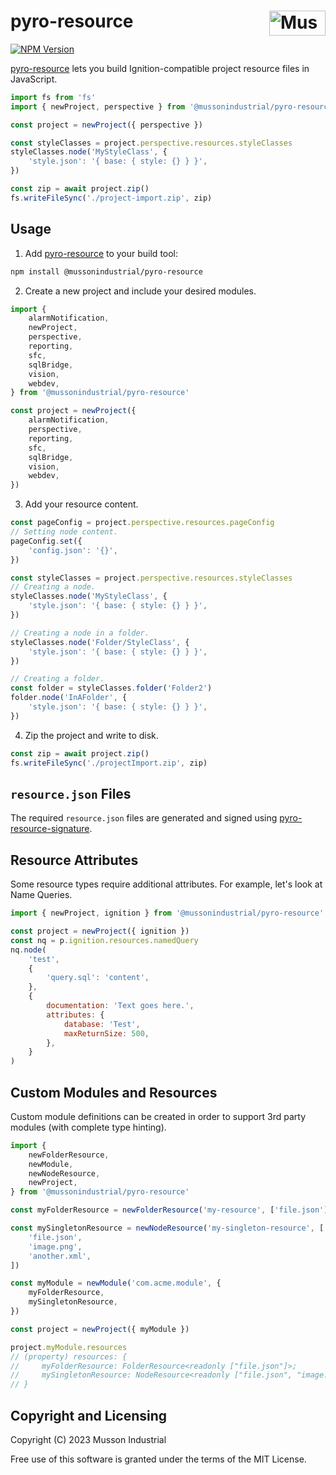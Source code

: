 # pyro-resource [<img src="https://cdn.mussonindustrial.com/files/public/images/emblem.svg" alt="Musson Industrial Logo" width="90" height="40" align="right">][pyro]

[![NPM Version][npm-img]][npm-url]

[pyro-resource] lets you build Ignition-compatible project resource files in JavaScript.

```js
import fs from 'fs'
import { newProject, perspective } from '@mussonindustrial/pyro-resource'

const project = newProject({ perspective })

const styleClasses = project.perspective.resources.styleClasses
styleClasses.node('MyStyleClass', {
    'style.json': '{ base: { style: {} } }',
})

const zip = await project.zip()
fs.writeFileSync('./project-import.zip', zip)
```

## Usage

1. Add [pyro-resource] to your build tool:

```bash
npm install @mussonindustrial/pyro-resource
```

2. Create a new project and include your desired modules.

```js
import {
    alarmNotification,
    newProject,
    perspective,
    reporting,
    sfc,
    sqlBridge,
    vision,
    webdev,
} from '@mussonindustrial/pyro-resource'

const project = newProject({
    alarmNotification,
    perspective,
    reporting,
    sfc,
    sqlBridge,
    vision,
    webdev,
})
```

3. Add your resource content.

```js
const pageConfig = project.perspective.resources.pageConfig
// Setting node content.
pageConfig.set({
    'config.json': '{}',
})

const styleClasses = project.perspective.resources.styleClasses
// Creating a node.
styleClasses.node('MyStyleClass', {
    'style.json': '{ base: { style: {} } }',
})

// Creating a node in a folder.
styleClasses.node('Folder/StyleClass', {
    'style.json': '{ base: { style: {} } }',
})

// Creating a folder.
const folder = styleClasses.folder('Folder2')
folder.node('InAFolder', {
    'style.json': '{ base: { style: {} } }',
})
```

4. Zip the project and write to disk.

```js
const zip = await project.zip()
fs.writeFileSync('./projectImport.zip', zip)
```

## `resource.json` Files

The required `resource.json` files are generated and signed using [pyro-resource-signature].

## Resource Attributes

Some resource types require additional attributes.
For example, let's look at Name Queries.

```js
import { newProject, ignition } from '@mussonindustrial/pyro-resource'

const project = newProject({ ignition })
const nq = p.ignition.resources.namedQuery
nq.node(
    'test',
    {
        'query.sql': 'content',
    },
    {
        documentation: 'Text goes here.',
        attributes: {
            database: 'Test',
            maxReturnSize: 500,
        },
    }
)
```

## Custom Modules and Resources

Custom module definitions can be created in order to support 3rd party modules (with complete type hinting).

```js
import {
    newFolderResource,
    newModule,
    newNodeResource,
    newProject,
} from '@mussonindustrial/pyro-resource'

const myFolderResource = newFolderResource('my-resource', ['file.json'])

const mySingletonResource = newNodeResource('my-singleton-resource', [
    'file.json',
    'image.png',
    'another.xml',
])

const myModule = newModule('com.acme.module', {
    myFolderResource,
    mySingletonResource,
})

const project = newProject({ myModule })

project.myModule.resources
// (property) resources: {
//     myFolderResource: FolderResource<readonly ["file.json"]>;
//     mySingletonResource: NodeResource<readonly ["file.json", "image.png", "another.xml"]>;
// }
```

## Copyright and Licensing

Copyright (C) 2023 Musson Industrial

Free use of this software is granted under the terms of the MIT License.

[npm-img]: https://img.shields.io/npm/v/@mussonindustrial/pyro-resource.svg
[npm-url]: https://www.npmjs.com/package/@mussonindustrial/pyro-resource
[pyro]: https://github.com/mussonindustrial/pyro
[pyro-resource]: https://github.com/mussonindustrial/pyro/packages/pyro-resource
[pyro-resource-signature]: https://github.com/mussonindustrial/pyro/packages/pyro-resource-signature
